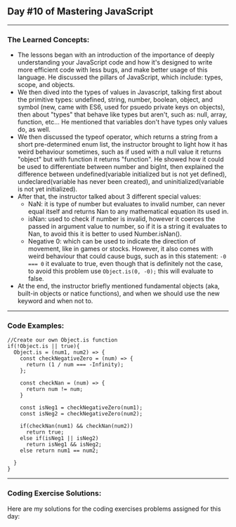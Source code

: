 ## Day #10 of Mastering JavaScript
---

  ### The Learned Concepts:
  - The lessons began with an introduction of the importance of deeply understanding your JavaScript code and how it's designed to write more efficient code with less bugs, and make better usage of this language. He discussed the pillars of JavaScript, which include: types, scope, and objects.
  - We then dived into the types of values in Javascript, talking first about the primitive types: undefined, string, number, boolean, object, and symbol (new, came with ES6, used for psuedo private keys on objects), then about "types" that behave like types but aren't, such as: null, array, function, etc... He mentioned that variables don't have types only values do, as well.
  - We then discussed the typeof operator, which returns a string from a short pre-determined enum list, the instructor brought to light how it has weird behaviour sometimes, such as if used with a null value it returns "object" but with function it returns "function". He showed how it could be used to differentiate between number and bigInt, then explained the difference between undefined(variable initialized but is not yet defined), undeclared(variable has never been created), and uninitialized(variable is not yet initialized).
  - After that, the instructor talked about 3 different special values:
     - NaN: it is type of number but evaluates to invalid number, can never equal itself and returns Nan to any mathematical equation its used in.
     - isNan: used to check if number is invalid, however it coerces the passed in argument value to number, so if it is a string it evaluates to Nan, to avoid this it is better to used Number.isNan().
     - Negative 0: which can be used to indicate the direction of movement, like in games or stocks. However, it also comes with weird behaviour that could cause bugs, such as in this statement: `-0 === 0` it evaluate to true, even though that is definitely not the case, to avoid this problem use `Object.is(0, -0);` this will evaluate to false.
  - At the end, the instructor briefly mentioned fundamental objects (aka, built-in objects or natice functions), and when we should use the new keyword and when not to.
 
  ---
 ### Code Examples: 

```
//Create our own Object.is function
if(!Object.is || true){
  Object.is = (num1, num2) => {
    const checkNegativeZero = (num) => {
      return (1 / num === -Infinity);
    };

    const checkNan = (num) => {
      return num != num;
    }
    
    const isNeg1 = checkNegativeZero(num1);
    const isNeg2 = checkNegativeZero(num2);

    if(checkNan(num1) && checkNan(num2))
      return true;
    else if(isNeg1 || isNeg2)
      return isNeg1 && isNeg2;
    else return num1 == num2;
    
  }
}
```

---
 ### Coding Exercise Solutions:
 Here are my solutions for the coding exercises problems assigned for this day:
 
